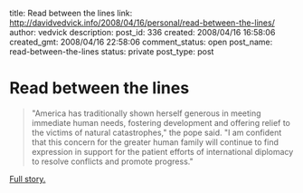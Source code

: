 title: Read between the lines
link: http://davidvedvick.info/2008/04/16/personal/read-between-the-lines/
author: vedvick
description: 
post_id: 336
created: 2008/04/16 16:58:06
created_gmt: 2008/04/16 22:58:06
comment_status: open
post_name: read-between-the-lines
status: private
post_type: post

# Read between the lines

> "America has traditionally shown herself generous in meeting immediate human needs, fostering development and offering relief to the victims of natural catastrophes," the pope said. "I am confident that this concern for the greater human family will continue to find expression in support for the patient efforts of international diplomacy to resolve conflicts and promote progress."

[Full story.](http://ap.google.com/article/ALeqM5j7CMHl_nRqEaAwSLE_odoujTS4FgD90371FG1)